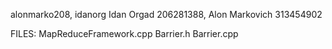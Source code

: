 alonmarko208, idanorg
Idan Orgad 206281388, Alon Markovich 313454902

FILES:
MapReduceFramework.cpp
Barrier.h
Barrier.cpp
